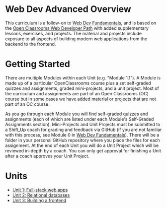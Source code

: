 # Web Dev Advanced Overview

This curriculum is a follow-on to [Web Dev Fundamentals](https://github.com/shift-up/Web-Dev-Fundamentals), and is based on the [Open Classrooms Web Developer Path](https://openclassrooms.com/en/paths/141-web-developer) with added supplementary lessons, exercises, and projects. The material and projects include exposure to all aspects of building modern web applications from the backend to the frontend.

# Getting Started

There are multiple Modules within each Unit (e.g. "Module 1.1"). A Module is made up of a particular OpenClassrooms course plus a set self-graded quizzes and assignments, graded mini-projects, and a unit project. Most of the curriculum and assignments are part of an Open Classrooms (OC) course but in some cases we have added material or projects that are not part of an OC course. 

As you go through each Module you will find self-graded quizzes and assignments (each of which are listed under each Module's Self-Graded Assignments section). Mini-Projects and Unit Projects must be submitted to a Shift_Up coach for grading and feedback via GitHub (if you are not familiar with this process, see Module 0 in [Web Dev Fundamentals](https://github.com/shift-up/Web-Dev-Fundamentals/tree/master/Unit1#module-0)). There will be a folder in your personal GitHub repository where you place the files for each assignment. At the end of each Unit you will do a Unit Project which will be reviewed in-depth by a coach. You can only get approval for finishing a Unit after a coach approves your Unit Project.

# Units

- [Unit 1: Full-stack web apps](https://github.com/shift-up/Web-Dev-Advanced/tree/master/Unit1)
- [Unit 2: Relational databases](https://github.com/shift-up/Web-Dev-Advanced/tree/master/Unit2)
- [Unit 3: Building a frontend](https://github.com/shift-up/Web-Dev-Advanced/tree/master/Unit3)